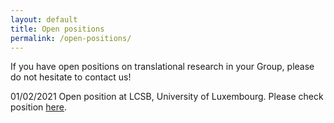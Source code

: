 ```yaml
---
layout: default
title: Open positions
permalink: /open-positions/
---
```


If you have open positions on translational research in your Group, please do not hesitate to contact us!

01/02/2021
Open position at LCSB, University of Luxembourg. Please check position  <a href="../jobs/preadapt_postdoc_position_2021.pdf">here</a>.
